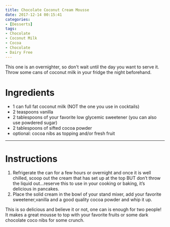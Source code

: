 ```yaml
---
title: Chocolate Coconut Cream Mousse
date: 2017-12-14 00:15:41
categories:
- [Desserts]
tags:
- Chocolate
- Coconut Milk
- Cocoa
- Chocolate
- Dairy Free
---
```


This one is an overnighter, so don't wait until the day you want to serve it. Throw some cans of coconut milk in your fridge the night beforehand. 

<!--more-->

# Ingredients
- 1 can full fat coconut milk (NOT the one you use in cocktails)
- 2 teaspoons vanilla
- 2 tablespoons of your favorite low glycemic sweetener (you can also use powdered sugar)
- 2 tablespoons of sifted cocoa powder
- optional: cocoa nibs as topping and/or fresh fruit 

---

# Instructions
1. Refrigerate the can for a few hours or overnight and once it is well chilled, scoop out the cream that has set up at the top BUT don’t throw the liquid out…reserve this to use in your cooking or baking, it’s delicious in pancakes. 
2. Place the solid cream in the bowl of your stand mixer, add your favorite sweetener,vanilla and a good quality cocoa powder and whip it up. 

This is so delicious and believe it or not, one can is enough for two people! It makes a great mousse to top with your favorite fruits or some dark chocolate coco nibs for some crunch. 




